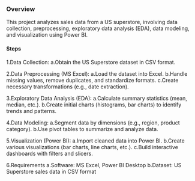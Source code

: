 ### Overview
This project analyzes sales data from a US superstore, involving data collection, preprocessing, exploratory data analysis (EDA), data modeling, and visualization using Power BI.

#### Steps

1.Data Collection:
  a.Obtain the US Superstore dataset in CSV format.

  
2.Data Preprocessing (MS Excel):
  a.Load the dataset into Excel.
  b.Handle missing values, remove duplicates, and standardize formats.
  c.Create necessary transformations (e.g., date extraction).

  
3.Exploratory Data Analysis (EDA):
  a.Calculate summary statistics (mean, median, etc.).
  b.Create initial charts (histograms, bar charts) to identify trends and patterns.

  
4.Data Modeling:
  a.Segment data by dimensions (e.g., region, product category).
  b.Use pivot tables to summarize and analyze data.

  
5.Visualization (Power BI):
  a.Import cleaned data into Power BI.
  b.Create various visualizations (bar charts, line charts, etc.).
  c.Build interactive dashboards with filters and slicers.

  
6.Requirements
  a.Software: MS Excel, Power BI Desktop
  b.Dataset: US Superstore sales data in CSV format
